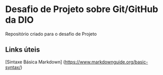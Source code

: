 # Desafio de Projeto sobre Git/GitHub da DIO
Repositório criado para o desafio de Projeto
## Links úteis
[Sintaxe Básica Markdown] (https://www.markdownguide.org/basic-syntax/)
